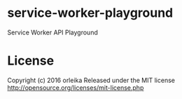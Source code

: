 # service-worker-playground
Service Worker API Playground

# License
Copyright (c) 2016 orleika
Released under the MIT license
http://opensource.org/licenses/mit-license.php
